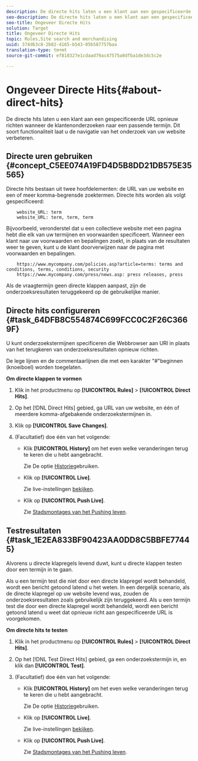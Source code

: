 ```yaml
---
description: De directe hits laten u een klant aan een gespecificeerde URL opnieuw richten wanneer de klantenonderzoeken naar een passende termijn. Dit soort functionaliteit laat u de navigatie van het onderzoek van uw website verbeteren.
seo-description: De directe hits laten u een klant aan een gespecificeerde URL opnieuw richten wanneer de klantenonderzoeken naar een passende termijn. Dit soort functionaliteit laat u de navigatie van het onderzoek van uw website verbeteren.
seo-title: Ongeveer Directe Hits
solution: Target
title: Ongeveer Directe Hits
topic: Rules,Site search and merchandising
uuid: 374d63c8-2b82-4165-b543-05b587757baa
translation-type: tm+mt
source-git-commit: ef818327e1cdaad79ac47575a8dfba1de3dc5c2e

---
```



# Ongeveer Directe Hits{#about-direct-hits}

De directe hits laten u een klant aan een gespecificeerde URL opnieuw richten wanneer de klantenonderzoeken naar een passende termijn. Dit soort functionaliteit laat u de navigatie van het onderzoek van uw website verbeteren.

## Directe uren gebruiken {#concept_C5EE074A19FD4D5B8DD21DB575E35565}

Directe hits bestaan uit twee hoofdelementen: de URL van uw website en een of meer komma-begrensde zoektermen. Directe hits worden als volgt gespecificeerd:

```
    website_URL: term
    website_URL: term, term, term
```

Bijvoorbeeld, veronderstel dat u een collectieve website met een pagina hebt die elk van uw termijnen en voorwaarden specificeert. Wanneer een klant naar uw voorwaarden en bepalingen zoekt, in plaats van de resultaten weer te geven, kunt u de klant doorverwijzen naar de pagina met voorwaarden en bepalingen.

```
    https://www.mycompany.com/policies.asp?article=terms: terms and conditions, terms, conditions, security
    https://www.mycompany.com/press/news.asp: press releases, press
```

Als de vraagtermijn geen directe klappen aanpast, zijn de onderzoeksresultaten teruggekeerd op de gebruikelijke manier.

## Directe hits configureren {#task_64DFB8C554874C699FCC0C2F26C3669F}

U kunt onderzoekstermijnen specificeren die Webbrowser aan URI in plaats van het terugkeren van onderzoeksresultaten opnieuw richten.

<!-- 

t_configuring_direct_hits.xml

 -->

De lege lijnen en de commentaarlijnen die met een karakter &quot;#&quot;beginnen (knoeiboel) worden toegelaten.

**Om directe klappen te vormen**

1. Klik in het productmenu op **[!UICONTROL Rules]** > **[!UICONTROL Direct Hits]**.
1. Op het [!DNL Direct Hits] gebied, ga URL van uw website, en één of meerdere komma-afgebakende onderzoekstermijnen in.
1. Klik op **[!UICONTROL Save Changes]**.
1. (Facultatief) doe één van het volgende:

   * Klik **[!UICONTROL History]** om het even welke veranderingen terug te keren die u hebt aangebracht.

      Zie De optie [Historie](../t-using-the-history-option.md#task_70DD3F87A67242BBBD2CB27156F43002)gebruiken.

   * Klik op **[!UICONTROL Live]**.

      Zie live-instellingen [bekijken](../c-about-staging.md#task_401A0EBDB5DB4D4CA933CBA7BECDC10F).

   * Klik op **[!UICONTROL Push Live]**.

      Zie [Stadsmontages van het Pushing leven](../c-about-staging.md#task_44306783B4C0408AAA58B471DAF2D9A4).

## Testresultaten {#task_1E2EA833BF90423AA0DD8C5BBFE77445}

Alvorens u directe klapregels levend duwt, kunt u directe klappen testen door een termijn in te gaan.

<!-- 

t_testing_direct_hits.xml

 -->

Als u een termijn test die niet door een directe klapregel wordt behandeld, wordt een bericht getoond latend u het weten. In een dergelijk scenario, als de directe klapregel op uw website levend was, zouden de onderzoeksresultaten zoals gebruikelijk zijn teruggekeerd. Als u een termijn test die door een directe klapregel wordt behandeld, wordt een bericht getoond latend u weet dat opnieuw richt aan gespecificeerde URL is voorgekomen.

**Om directe hits te testen**

1. Klik in het productmenu op **[!UICONTROL Rules]** > **[!UICONTROL Direct Hits]**.
1. Op het [!DNL Test Direct Hits] gebied, ga een onderzoekstermijn in, en klik dan **[!UICONTROL Test]**.
1. (Facultatief) doe één van het volgende:

   * Klik **[!UICONTROL History]** om het even welke veranderingen terug te keren die u hebt aangebracht.

      Zie De optie [Historie](../t-using-the-history-option.md#task_70DD3F87A67242BBBD2CB27156F43002)gebruiken.

   * Klik op **[!UICONTROL Live]**.

      Zie live-instellingen [bekijken](../c-about-staging.md#task_401A0EBDB5DB4D4CA933CBA7BECDC10F).

   * Klik op **[!UICONTROL Push Live]**.

      Zie [Stadsmontages van het Pushing leven](../c-about-staging.md#task_44306783B4C0408AAA58B471DAF2D9A4).

